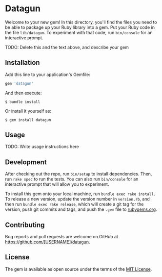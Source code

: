# Datagun

Welcome to your new gem! In this directory, you'll find the files you need to be able to package up your Ruby library into a gem. Put your Ruby code in the file `lib/datagun`. To experiment with that code, run `bin/console` for an interactive prompt.

TODO: Delete this and the text above, and describe your gem

## Installation

Add this line to your application's Gemfile:

```ruby
gem 'datagun'
```

And then execute:

    $ bundle install

Or install it yourself as:

    $ gem install datagun

## Usage

TODO: Write usage instructions here

## Development

After checking out the repo, run `bin/setup` to install dependencies. Then, run `rake spec` to run the tests. You can also run `bin/console` for an interactive prompt that will allow you to experiment.

To install this gem onto your local machine, run `bundle exec rake install`. To release a new version, update the version number in `version.rb`, and then run `bundle exec rake release`, which will create a git tag for the version, push git commits and tags, and push the `.gem` file to [rubygems.org](https://rubygems.org).

## Contributing

Bug reports and pull requests are welcome on GitHub at https://github.com/[USERNAME]/datagun.


## License

The gem is available as open source under the terms of the [MIT License](https://opensource.org/licenses/MIT).
